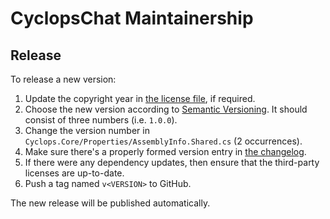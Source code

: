 CyclopsChat Maintainership
==========================

Release
-------

To release a new version:
1. Update the copyright year in [the license file][license], if required.
2. Choose the new version according to [Semantic Versioning][semver]. It should consist of three numbers (i.e. `1.0.0`).
3. Change the version number in `Cyclops.Core/Properties/AssemblyInfo.Shared.cs` (2 occurrences).
4. Make sure there's a properly formed version entry in [the changelog][changelog].
5. If there were any dependency updates, then ensure that the third-party licenses are up-to-date.
6. Push a tag named `v<VERSION>` to GitHub.

The new release will be published automatically.

[changelog]: ./CHANGELOG.md
[license]: ./LICENSE.md
[semver]: https://semver.org/spec/v2.0.0.html
